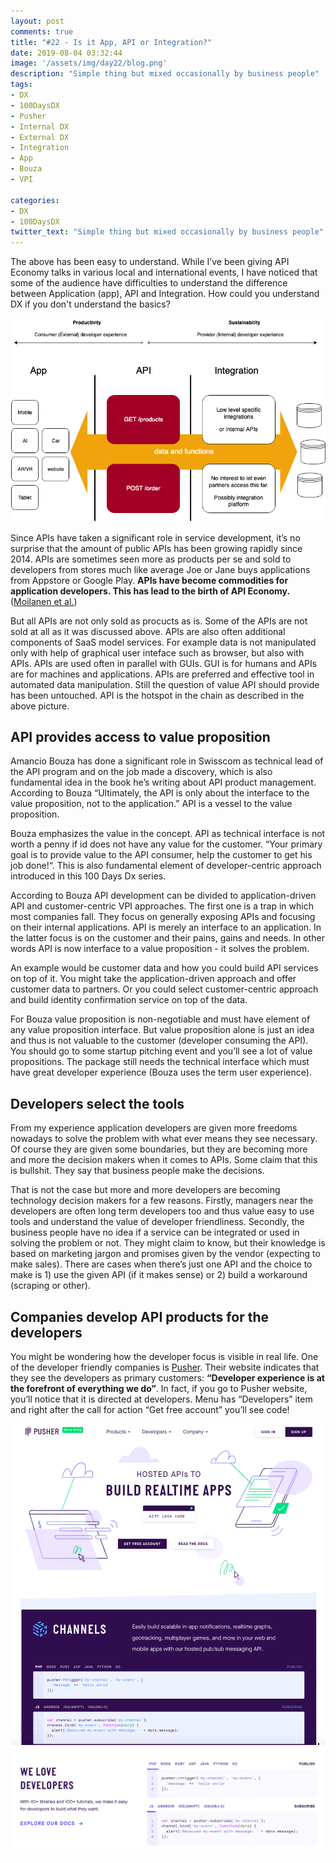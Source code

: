 ```yaml
---
layout: post
comments: true
title: "#22 - Is it App, API or Integration?"
date: 2019-08-04 03:32:44
image: '/assets/img/day22/blog.png'
description: "Simple thing but mixed occasionally by business people"
tags:
- DX 
- 100DaysDX
- Pusher
- Internal DX
- External DX
- Integration
- App
- Bouza
- VPI 

categories:
- DX
- 100DaysDX
twitter_text: "Simple thing but mixed occasionally by business people"
---
```


The above has been easy to understand. While I’ve been giving API Economy talks in various local and international events, I have noticed that some of the audience have difficulties to understand the difference between Application (app), API and Integration. How could you understand DX if you don't understand the basics? 

<img itemprop="image" src="/assets/img/day22/3.png" alt="{{site.name}}">

Since APIs have taken a significant role in service development, it’s no surprise that the amount of public APIs has been growing rapidly since 2014. APIs are sometimes seen more as products per se and sold to developers from stores much like average Joe or Jane buys applications from Appstore or Google Play. **APIs have become commodities for application developers. This has lead to the birth of API Economy.** ([Moilanen et al.](https://www.amazon.com/API-Economy-101-Jarkko-Moilanen/dp/9528008496))   

But all APIs are not only sold as procucts as is. Some of the APIs are not sold at all as it was discussed above. APIs are also often additional components of SaaS model services. For example data is not manipulated only with help of graphical user inteface such as browser, but also with APIs. APIs are used often in parallel with GUIs. GUI is for humans and APIs are for machines and applications. APIs are preferred and effective tool in automated data manipulation. Still the question of value API should provide has been untouched. API is the hotspot in the chain as described in the above picture.  

## API provides access to value proposition

Amancio Bouza has done a significant role in Swisscom as technical lead of the API program and on the job made a discovery, which is also fundamental idea in the book he’s writing about API product management. According to Bouza “Ultimately, the API is only about the interface to the value proposition, not to the application.” API is a vessel to the value proposition. 

Bouza emphasizes the value in the concept. API as technical interface is not worth a penny if id does not have any value for the customer. “Your primary goal is to provide value to the API consumer, help the customer to get his job done!“. This is also fundamental element of developer-centric approach introduced in this 100 Days Dx series. 

According to Bouza API development can be divided to application-driven API and  customer-centric VPI approaches. The first one is a trap in which most companies fall. They focus on generally exposing APIs and focusing on their internal applications. API is merely an interface to an application. In the latter focus is on the customer and their pains, gains and needs. In other words API is now interface to a value proposition - it solves the problem. 

An example would be customer data and how you could build API services on top of it. You might take the application-driven approach and offer customer data to partners. Or you could select customer-centric approach and build identity confirmation service on top of the data. 

For Bouza value proposition is non-negotiable and must have element of any value proposition interface. But value proposition alone is just an idea and thus is not valuable to the customer (developer consuming the API). You should go to some startup pitching event and you’ll see a lot of value propositions. The package still needs the technical interface which must have great developer experience (Bouza uses the term user experience).  

## Developers select the tools 

From my experience application developers are given more freedoms nowadays to solve the problem with what ever means they see necessary. Of course they are given some boundaries, but they are becoming more and more the decision makers when it comes to APIs. Some claim that this is bullshit. They say that business people make the decisions. 

That is not the case but more and more developers are becoming technology decision makers for a few reasons. Firstly, managers near the developers are often long term developers too and thus value easy to use tools and understand the value of developer friendliness. Secondly, the business people have no idea if a service can be integrated or used in solving the problem or not. They might claim to know, but their knowledge is based on marketing jargon and promises given by the vendor (expecting to make sales). There are cases when there’s just one API and the choice to make is 1) use the given API (if it makes sense) or 2) build a workaround (scraping or other). 

## Companies develop API products for the developers

You might be wondering how the developer focus is visible in real life. One of the developer friendly companies is [Pusher](https://pusher.com/). Their website indicates that they see the developers as primary customers: **“Developer experience is at the forefront of everything we do”**. In fact, if you go to Pusher website, you’ll notice that it is directed at developers. Menu has “Developers” item and right after the call for action “Get free account” you’ll see code!

<img itemprop="image" src="/assets/img/day22/pusher.png" alt="{{site.name}}">


<img itemprop="image" src="/assets/img/day22/pusher2.png" alt="{{site.name}}">
